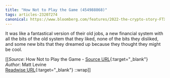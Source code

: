 ```yaml
---
title: "How Not to Play the Game (454988868)"
tags: articles-23207274
canonical: https://www.bloomberg.com/features/2022-the-crypto-story-FTX-collapse-matt-levine/
---
```


It was like a fantastical version of their old jobs, a new financial system with all the bits of the old system that they liked, none of the bits they disliked, and some new bits that they dreamed up because they thought they might be cool.


[[_Source_: How Not to Play the Game - [Source URL](https://www.bloomberg.com/features/2022-the-crypto-story-FTX-collapse-matt-levine/){:target="_blank"}<br>
_Author_: Matt Levine<br>
[Readwise URL](https://readwise.io/open/454988868){:target="_blank"}
::wrap]]